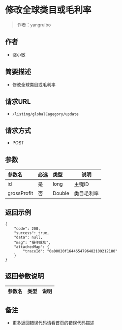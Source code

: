 # 修改全球类目或毛利率

> 作者：yangruibo

## 作者
- 骆小敏
	
	
## 简要描述

- 修改全球类目或毛利率

## 请求URL
- ` /listing/globalCagegory/update `

## 请求方式
- POST


## 参数

|参数名|必选|类型|说明|
|:----    |:---|:----- |-----   |
|id |是  |long |主键ID   |
|grossProfit |否  |Double |类目毛利率   |


## 返回示例

``` 
{
    "code": 200,
    "success": true,
    "data": null,
    "msg": "操作成功",
    "attachedMap": {
        "traceId": "0a00020f1644654796482100212180"
    }
}
```

## 返回参数说明

|参数名|类型|说明|
|-----|-----|-----|

## 备注

- 更多返回错误代码请看首页的错误代码描述